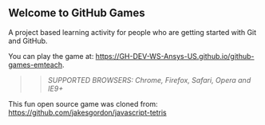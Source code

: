 ## Welcome to GitHub Games

A project based learning activity for people who are getting started with Git and GitHub.

You can play the game at: https://GH-DEV-WS-Ansys-US.github.io/github-games-emteach.

>> _*SUPPORTED BROWSERS*: Chrome, Firefox, Safari, Opera and IE9+_

This fun open source game was cloned from: https://github.com/jakesgordon/javascript-tetris
